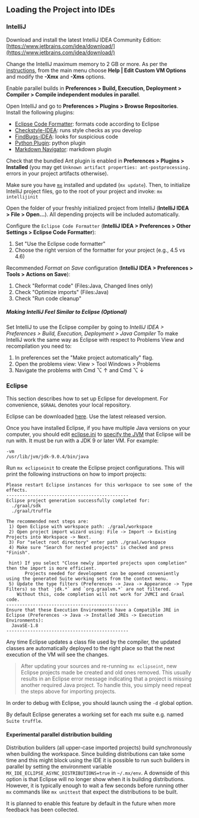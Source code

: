 ## Loading the Project into IDEs

### IntelliJ

Download and install the latest IntelliJ IDEA Community Edition: [https://www.jetbrains.com/idea/download/](https://www.jetbrains.com/idea/download/)

Change the IntelliJ maximum memory to 2 GB or more. As per the [instructions](https://www.jetbrains.com/idea/help/increasing-memory-heap.html#d1366197e127), from the main menu choose **Help | Edit Custom VM Options** and modify the **-Xmx** and **-Xms** options.

Enable parallel builds in **Preferences > Build, Execution, Deployment > Compiler > Compile independent modules in parallel**.

Open IntelliJ and go to **Preferences > Plugins > Browse Repositories**. Install the following plugins:

* [Eclipse Code Formatter](https://plugins.jetbrains.com/plugin/6546): formats code according to Eclipse
* [Checkstyle-IDEA](https://plugins.jetbrains.com/plugin/1065): runs style checks as you develop
* [FindBugs-IDEA](https://plugins.jetbrains.com/plugin/3847): looks for suspicious code
* [Python Plugin](https://plugins.jetbrains.com/idea/plugin/631-python): python plugin
* [Markdown Navigator](https://plugins.jetbrains.com/plugin/7896-markdown-navigator): markdown plugin

Check that the bundled Ant plugin is enabled in **Preferences > Plugins > Installed** (you may get `Unknown artifact properties: ant-postprocessing.` errors in your project artifacts otherwise).

Make sure you have [`mx`](https://github.com/graalvm/mx) installed and updated (`mx update`). Then, to initialize IntelliJ project files, go to the root of your project and invoke: `mx intellijinit`

Open the folder of your freshly initialized project from IntelliJ (**IntelliJ IDEA > File > Open…**). All depending projects will be included automatically.

Configure the `Eclipse Code Formatter` (**IntelliJ IDEA > Preferences > Other Settings > Eclipse Code Formatter**):

1. Set "Use the Eclipse code formatter"
2. Choose the right version of the formatter for your project (e.g., 4.5 vs 4.6)

Recommended _Format on Save_ configuration (**IntelliJ IDEA > Preferences > Tools > Actions on Save**):

1. Check "Reformat code" (Files:Java, Changed lines only)
2. Check "Optimize imports" (Files:Java)
3. Check "Run code cleanup"

##### Making IntelliJ Feel Similar to Eclipse (Optional)

Set IntelliJ to use the Eclipse compiler by going to *IntelliJ IDEA > Preferences > Build, Execution, Deployment > Java Compiler*
To make IntelliJ work the same way as Eclipse with respect to Problems View and recompilation you need to:

1. In preferences set the "Make project automatically" flag.
2. Open the problems view:  View > Tool Windows > Problems
3. Navigate the problems with Cmd ⌥ ↑ and Cmd ⌥ ↓


### Eclipse
This section describes how to set up Eclipse for development. For convenience, `$GRAAL` denotes your local repository.

Eclipse can be downloaded [here](http://download.eclipse.org/eclipse/downloads/). Use the latest released version.

Once you have installed Eclipse, if you have multiple Java versions on your computer, you should edit [eclipse.ini](http://wiki.eclipse.org/Eclipse.ini) to [specify the JVM](http://wiki.eclipse.org/Eclipse.ini#Specifying_the_JVM) that Eclipse will be run with. It must be run with a JDK 9 or later VM. For example:
```
-vm
/usr/lib/jvm/jdk-9.0.4/bin/java
```

Run `mx eclipseinit` to create the Eclipse project configurations.
This will print the following instructions on how to import projects:

```
Please restart Eclipse instances for this workspace to see some of the effects.
----------------------------------------------
Eclipse project generation successfully completed for:
  ./graal/sdk
  ./graal/truffle

The recommended next steps are:
 1) Open Eclipse with workspace path: ./graal/workspace
 2) Open project import wizard using: File -> Import -> Existing Projects into Workspace -> Next.
 3) For "select root directory" enter path ./graal/workspace
 4) Make sure "Search for nested projects" is checked and press "Finish".

 hint) If you select "Close newly imported projects upon completion" then the import is more efficient.
       Projects needed for development can be opened conveniently using the generated Suite working sets from the context menu.
 5) Update the type filters (Preferences -> Java -> Appearance -> Type Filters) so that `jdk.*` and `org.graalvm.*` are not filtered.
    Without this, code completion will not work for JVMCI and Graal code.
----------------------------------------------
Ensure that these Execution Environments have a Compatible JRE in Eclipse (Preferences -> Java -> Installed JREs -> Execution Environments):
  JavaSE-1.8
----------------------------------------------

```
Any time Eclipse updates a class file used by the compiler, the updated classes are automatically deployed to the right place so that the next execution of the VM will see the changes.

> After updating your sources and re-running `mx eclipseint`, new Eclipse projects made be created and old ones removed. This usually results in an Eclipse error message indicating that a project is missing another required Java project. To handle this, you simply need repeat the steps above for importing projects.

In order to debug with Eclipse, you should launch using the `-d` global option.

By default Eclipse generates a working set for each mx suite e.g. named `Suite truffle`.

#### Experimental parallel distribution building

Distribution builders (all upper-case imported projects) build synchronously when building the workspace.
Since building distributions can take some time and this might block using the IDE it is possible to run such builders in parallel by setting the environment variable `MX_IDE_ECLIPSE_ASYNC_DISTRIBUTIONS=true` in `~/.mx/env`.
A downside of this option is that Eclipse will no longer show when it is building distributions.
However, it is typically enough to wait a few seconds before running other `mx` commands like `mx unittest` that expect the distributions to be built.

It is planned to enable this feature by default in the future when more feedback has been collected.

